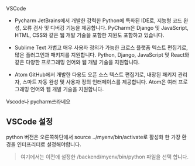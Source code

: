 VSCode

- Pycharm
JetBrains에서 개발한 강력한 Python에 특화된 IDE로, 지능형 코드 완성, 오류 검사 및 디버깅 기능을 제공합니다. PyCharm은 Django 및 JavaScript, HTML, CSS와 같은 웹 개발 기술을 포함한 지원도 포함하고 있습니다.

- Sublime Text
가볍고 매우 사용자 정의가 가능한 크로스 플랫폼 텍스트 편집기로, 많은 플러그인과 패키지를 지원합니다. Python, Django, JavaScript 및 React와 같은 다양한 프로그래밍 언어와 웹 개발 기술을 지원합니다.

- Atom
GitHub에서 개발한 다용도 오픈 소스 텍스트 편집기로, 내장된 패키지 관리자, 스마트 자동 완성 및 사용자 정의 인터페이스를 제공합니다. Atom은 여러 프로그래밍 언어와 웹 개발 기술을 지원합니다.

Vscode나 pycharm쓰라네요

## VSCode 설정
python 버전은 오른쪽하단에서 source ../myenv/bin/activate로 활성화 한 가장 환경을 인터프리터로 설정해야합니다.

> 여기에서는 이전에 설정한 /backend/myenv/bin/python 파일을 선택 합니다.



